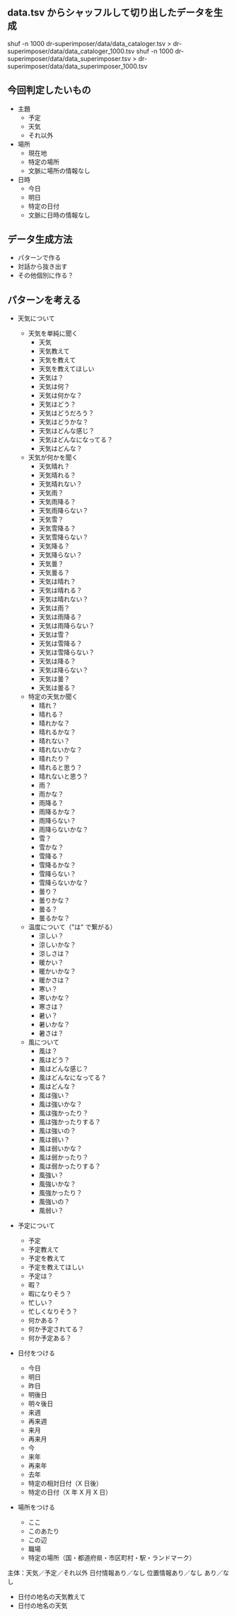 ## data.tsv からシャッフルして切り出したデータを生成

shuf -n 1000 dr-superimposer/data/data_cataloger.tsv > dr-superimposer/data/data_cataloger_1000.tsv
shuf -n 1000 dr-superimposer/data/data_superimposer.tsv > dr-superimposer/data/data_superimposer_1000.tsv

## 今回判定したいもの

- 主題
  - 予定
  - 天気
  - それ以外
- 場所
  - 現在地
  - 特定の場所
  - 文脈に場所の情報なし
- 日時
  - 今日
  - 明日
  - 特定の日付
  - 文脈に日時の情報なし

## データ生成方法

- パターンで作る
- 対話から抜き出す
- その他個別に作る？

## パターンを考える

- 天気について

  - 天気を単純に聞く
    - 天気
    - 天気教えて
    - 天気を教えて
    - 天気を教えてほしい
    - 天気は？
    - 天気は何？
    - 天気は何かな？
    - 天気はどう？
    - 天気はどうだろう？
    - 天気はどうかな？
    - 天気はどんな感じ？
    - 天気はどんなになってる？
    - 天気はどんな？
  - 天気が何かを聞く
    - 天気晴れ？
    - 天気晴れる？
    - 天気晴れない？
    - 天気雨？
    - 天気雨降る？
    - 天気雨降らない？
    - 天気雪？
    - 天気雪降る？
    - 天気雪降らない？
    - 天気降る？
    - 天気降らない？
    - 天気曇？
    - 天気曇る？
    - 天気は晴れ？
    - 天気は晴れる？
    - 天気は晴れない？
    - 天気は雨？
    - 天気は雨降る？
    - 天気は雨降らない？
    - 天気は雪？
    - 天気は雪降る？
    - 天気は雪降らない？
    - 天気は降る？
    - 天気は降らない？
    - 天気は曇？
    - 天気は曇る？
  - 特定の天気か聞く
    - 晴れ？
    - 晴れる？
    - 晴れかな？
    - 晴れるかな？
    - 晴れない？
    - 晴れないかな？
    - 晴れたり？
    - 晴れると思う？
    - 晴れないと思う？
    - 雨？
    - 雨かな？
    - 雨降る？
    - 雨降るかな？
    - 雨降らない？
    - 雨降らないかな？
    - 雪？
    - 雪かな？
    - 雪降る？
    - 雪降るかな？
    - 雪降らない？
    - 雪降らないかな？
    - 曇り？
    - 曇りかな？
    - 曇る？
    - 曇るかな？
  - 温度について（"は" で繋がる）
    - 涼しい？
    - 涼しいかな？
    - 涼しさは？
    - 暖かい？
    - 暖かいかな？
    - 暖かさは？
    - 寒い？
    - 寒いかな？
    - 寒さは？
    - 暑い？
    - 暑いかな？
    - 暑さは？
  - 風について
    - 風は？
    - 風はどう？
    - 風はどんな感じ？
    - 風はどんなになってる？
    - 風はどんな？
    - 風は強い？
    - 風は強いかな？
    - 風は強かったり？
    - 風は強かったりする？
    - 風は強いの？
    - 風は弱い？
    - 風は弱いかな？
    - 風は弱かったり？
    - 風は弱かったりする？
    - 風強い？
    - 風強いかな？
    - 風強かったり？
    - 風強いの？
    - 風弱い？

- 予定について

  - 予定
  - 予定教えて
  - 予定を教えて
  - 予定を教えてほしい
  - 予定は？
  - 暇？
  - 暇になりそう？
  - 忙しい？
  - 忙しくなりそう？
  - 何かある？
  - 何か予定されてる？
  - 何か予定ある？

- 日付をつける

  - 今日
  - 明日
  - 昨日
  - 明後日
  - 明々後日
  - 来週
  - 再来週
  - 来月
  - 再来月
  - 今
  - 来年
  - 再来年
  - 去年
  - 特定の相対日付（X 日後）
  - 特定の日付（X 年 X 月 X 日）

- 場所をつける
  - ここ
  - このあたり
  - この辺
  - 職場
  - 特定の場所（国・都道府県・市区町村・駅・ランドマーク）

主体：天気／予定／それ以外
日付情報あり／なし
位置情報あり／なし
あり／なし

- 日付の地名の天気教えて
- 日付の地名の天気
